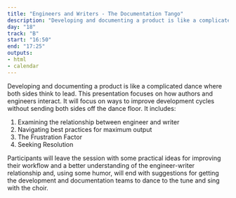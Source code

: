 ```yaml
---
title: "Engineers and Writers - The Documentation Tango"
description: "Developing and documenting a product is like a complicated dance where both sides think to lead."
day: "18"
track: "B"
start: "16:50"
end: "17:25"
outputs:
- html
- calendar
---
```


Developing and documenting a product is like a complicated dance where both sides think to lead. This presentation focuses on how authors and engineers interact. It will focus on ways to improve development cycles without sending both sides off the dance floor. It includes:

1. Examining the relationship between engineer and writer
2. Navigating best practices for maximum output
3. The Frustration Factor
4. Seeking Resolution

Participants will leave the session with some practical ideas for improving their workflow and a better understanding of the engineer-writer relationship and, using some humor, will end with suggestions for getting the development and documentation teams to dance to the tune and sing with the choir.
